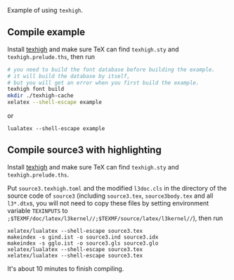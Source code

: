 Example of using `texhigh`.

## Compile example

Install [texhigh](https://github.com/Sophanatprime/texhigh-rs/releases) and make sure TeX can find `texhigh.sty` and `texhigh.prelude.ths`, then run
```bash
# you need to build the font database before building the example.
# it will build the database by itself,
# but you will get an error when you first build the example.
texhigh font build 
mkdir ./texhigh-cache
xelatex --shell-escape example
```
or
```
lualatex --shell-escape example
```

## Compile source3 with highlighting

Install [texhigh](https://github.com/Sophanatprime/texhigh-rs/releases) and make sure TeX can find `texhigh.sty` and `texhigh.prelude.ths`.

Put `source3.texhigh.toml` and the modified `l3doc.cls` in the directory of the source code of `source3` (including `source3.tex`, `source3body.tex` and all `l3*.dtx`s, you will not need to copy these files by setting environment variable `TEXINPUTS` to `;$TEXMF/doc/latex/l3kernel//;$TEXMF/source/latex/l3kernel//`), then run
```
xelatex/lualatex --shell-escape source3.tex
makeindex -s gind.ist -o source3.ind source3.idx
makeindex -s gglo.ist -o source3.gls source3.glo
xelatex/lualatex --shell-escape source3.tex
xelatex/lualatex --shell-escape source3.tex
```
It's about 10 minutes to finish compiling.
